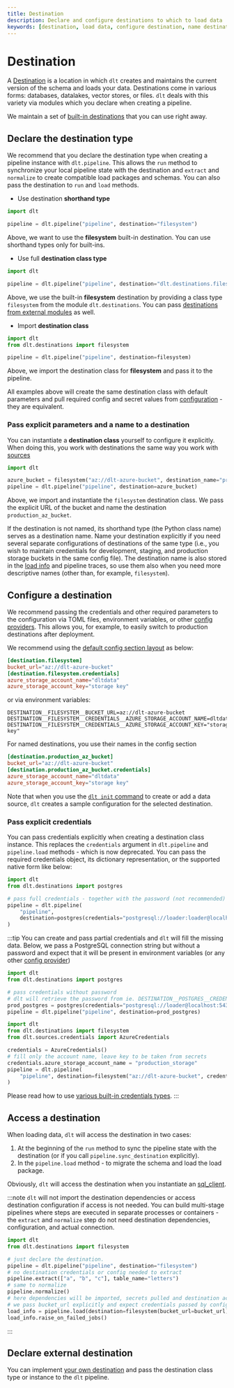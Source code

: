```yaml
---
title: Destination
description: Declare and configure destinations to which to load data
keywords: [destination, load data, configure destination, name destination]
---
```


# Destination

A [Destination](glossary.md#destination) is a location in which `dlt` creates and maintains the current version of the schema and loads your data. Destinations come in various forms: databases, datalakes, vector stores, or files. `dlt` deals with this variety via modules which you declare when creating a pipeline.

We maintain a set of [built-in destinations](../dlt-ecosystem/destinations/) that you can use right away.

## Declare the destination type
We recommend that you declare the destination type when creating a pipeline instance with `dlt.pipeline`. This allows the `run` method to synchronize your local pipeline state with the destination and `extract` and `normalize` to create compatible load packages and schemas. You can also pass the destination to `run` and `load` methods.

* Use destination **shorthand type**
<!--@@@DLT_SNIPPET_START ./snippets/destination-snippets.py::shorthand-->
```py
import dlt

pipeline = dlt.pipeline("pipeline", destination="filesystem")
```
<!--@@@DLT_SNIPPET_END ./snippets/destination-snippets.py::shorthand-->
Above, we want to use the **filesystem** built-in destination. You can use shorthand types only for built-ins.

* Use full **destination class type**
<!--@@@DLT_SNIPPET_START ./snippets/destination-snippets.py::class_type-->
```py
import dlt

pipeline = dlt.pipeline("pipeline", destination="dlt.destinations.filesystem")
```
<!--@@@DLT_SNIPPET_END ./snippets/destination-snippets.py::class_type-->
Above, we use the built-in **filesystem** destination by providing a class type `filesystem` from the module `dlt.destinations`. You can pass [destinations from external modules](#declare-external-destination) as well.

* Import **destination class**
<!--@@@DLT_SNIPPET_START ./snippets/destination-snippets.py::class-->
```py
import dlt
from dlt.destinations import filesystem

pipeline = dlt.pipeline("pipeline", destination=filesystem)
```
<!--@@@DLT_SNIPPET_END ./snippets/destination-snippets.py::class-->
Above, we import the destination class for **filesystem** and pass it to the pipeline.

All examples above will create the same destination class with default parameters and pull required config and secret values from [configuration](credentials/configuration.md) - they are equivalent.


### Pass explicit parameters and a name to a destination
You can instantiate a **destination class** yourself to configure it explicitly. When doing this, you work with destinations the same way you work with [sources](source.md)
<!--@@@DLT_SNIPPET_START ./snippets/destination-snippets.py::instance-->
```py
import dlt

azure_bucket = filesystem("az://dlt-azure-bucket", destination_name="production_az_bucket")
pipeline = dlt.pipeline("pipeline", destination=azure_bucket)
```
<!--@@@DLT_SNIPPET_END ./snippets/destination-snippets.py::instance-->
Above, we import and instantiate the `filesystem` destination class. We pass the explicit URL of the bucket and name the destination `production_az_bucket`.

If the destination is not named, its shorthand type (the Python class name) serves as a destination name. Name your destination explicitly if you need several separate configurations of destinations of the same type (i.e., you wish to maintain credentials for development, staging, and production storage buckets in the same config file). The destination name is also stored in the [load info](../running-in-production/running.md#inspect-and-save-the-load-info-and-trace) and pipeline traces, so use them also when you need more descriptive names (other than, for example, `filesystem`).

## Configure a destination
We recommend passing the credentials and other required parameters to the configuration via TOML files, environment variables, or other [config providers](credentials/config_providers.md). This allows you, for example, to easily switch to production destinations after deployment.

We recommend using the [default config section layout](credentials/configuration.md#default-layout-and-default-key-lookup-during-injection) as below:
<!--@@@DLT_SNIPPET_START ./snippets/destination-toml.toml::default_layout-->
```toml
[destination.filesystem]
bucket_url="az://dlt-azure-bucket"
[destination.filesystem.credentials]
azure_storage_account_name="dltdata"
azure_storage_account_key="storage key"
```
<!--@@@DLT_SNIPPET_END ./snippets/destination-toml.toml::default_layout-->
or via environment variables:
```
DESTINATION__FILESYSTEM__BUCKET_URL=az://dlt-azure-bucket
DESTINATION__FILESYSTEM__CREDENTIALS__AZURE_STORAGE_ACCOUNT_NAME=dltdata
DESTINATION__FILESYSTEM__CREDENTIALS__AZURE_STORAGE_ACCOUNT_KEY="storage key"
```

For named destinations, you use their names in the config section
<!--@@@DLT_SNIPPET_START ./snippets/destination-toml.toml::name_layout-->
```toml
[destination.production_az_bucket]
bucket_url="az://dlt-azure-bucket"
[destination.production_az_bucket.credentials]
azure_storage_account_name="dltdata"
azure_storage_account_key="storage key"
```
<!--@@@DLT_SNIPPET_END ./snippets/destination-toml.toml::name_layout-->

Note that when you use the [`dlt init` command](../walkthroughs/add-a-verified-source.md) to create or add a data source, `dlt` creates a sample configuration for the selected destination.

### Pass explicit credentials
You can pass credentials explicitly when creating a destination class instance. This replaces the `credentials` argument in `dlt.pipeline` and `pipeline.load` methods - which is now deprecated. You can pass the required credentials object, its dictionary representation, or the supported native form like below:
<!--@@@DLT_SNIPPET_START ./snippets/destination-snippets.py::config_explicit-->
```py
import dlt
from dlt.destinations import postgres

# pass full credentials - together with the password (not recommended)
pipeline = dlt.pipeline(
    "pipeline",
    destination=postgres(credentials="postgresql://loader:loader@localhost:5432/dlt_data"),
)
```
<!--@@@DLT_SNIPPET_END ./snippets/destination-snippets.py::config_explicit-->

:::tip
You can create and pass partial credentials and `dlt` will fill the missing data. Below, we pass a PostgreSQL connection string but without a password and expect that it will be present in environment variables (or any other [config provider](credentials/config_providers.md))
<!--@@@DLT_SNIPPET_START ./snippets/destination-snippets.py::config_partial-->
```py
import dlt
from dlt.destinations import postgres

# pass credentials without password
# dlt will retrieve the password from ie. DESTINATION__POSTGRES__CREDENTIALS__PASSWORD
prod_postgres = postgres(credentials="postgresql://loader@localhost:5432/dlt_data")
pipeline = dlt.pipeline("pipeline", destination=prod_postgres)
```
<!--@@@DLT_SNIPPET_END ./snippets/destination-snippets.py::config_partial-->

<!--@@@DLT_SNIPPET_START ./snippets/destination-snippets.py::config_partial_spec-->
```py
import dlt
from dlt.destinations import filesystem
from dlt.sources.credentials import AzureCredentials

credentials = AzureCredentials()
# fill only the account name, leave key to be taken from secrets
credentials.azure_storage_account_name = "production_storage"
pipeline = dlt.pipeline(
    "pipeline", destination=filesystem("az://dlt-azure-bucket", credentials=credentials)
)
```
<!--@@@DLT_SNIPPET_END ./snippets/destination-snippets.py::config_partial_spec-->

Please read how to use [various built-in credentials types](credentials/config_specs.md).
:::


## Access a destination
When loading data, `dlt` will access the destination in two cases:
1. At the beginning of the `run` method to sync the pipeline state with the destination (or if you call `pipeline.sync_destination` explicitly).
2. In the `pipeline.load` method - to migrate the schema and load the load package.

Obviously, `dlt` will access the destination when you instantiate an [sql_client](../dlt-ecosystem/transformations/sql.md).

:::note
`dlt` will not import the destination dependencies or access destination configuration if access is not needed. You can build multi-stage pipelines where steps are executed in separate processes or containers - the `extract` and `normalize` step do not need destination dependencies, configuration, and actual connection.

<!--@@@DLT_SNIPPET_START ./snippets/destination-snippets.py::late_destination_access-->
```py
import dlt
from dlt.destinations import filesystem

# just declare the destination.
pipeline = dlt.pipeline("pipeline", destination="filesystem")
# no destination credentials or config needed to extract
pipeline.extract(["a", "b", "c"], table_name="letters")
# same to normalize
pipeline.normalize()
# here dependencies will be imported, secrets pulled and destination accessed
# we pass bucket_url explicitly and expect credentials passed by config provider
load_info = pipeline.load(destination=filesystem(bucket_url=bucket_url))
load_info.raise_on_failed_jobs()
```
<!--@@@DLT_SNIPPET_END ./snippets/destination-snippets.py::late_destination_access-->
:::

## Declare external destination
You can implement [your own destination](../walkthroughs/create-new-destination.md) and pass the destination class type or instance to the `dlt` pipeline.

